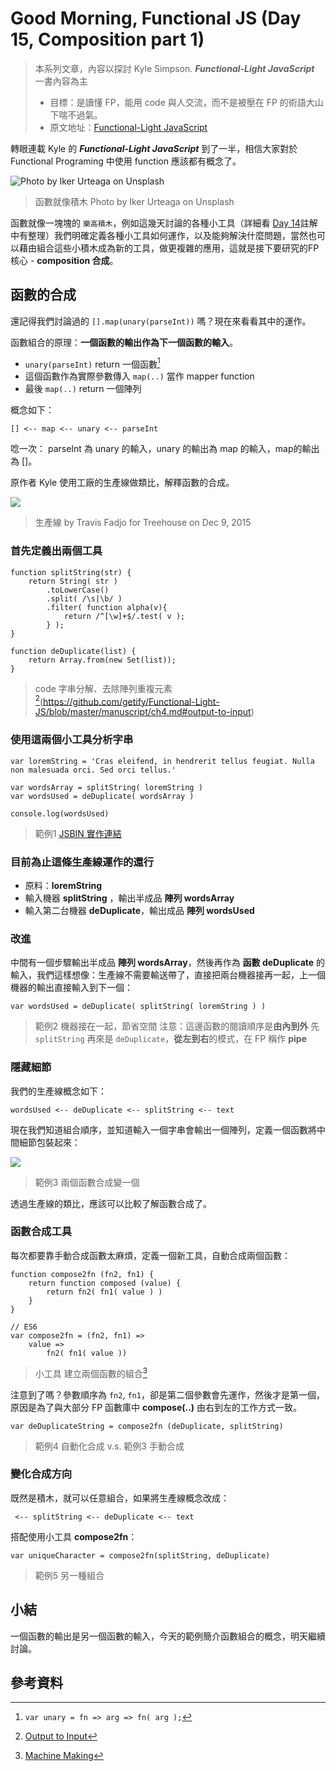 Good Morning, Functional JS (Day 15, Composition part 1)
===
> 本系列文章，內容以探討 Kyle Simpson. ***Functional-Light JavaScript*** 一書內容為主
>* 目標：是讀懂 FP，能用 code 與人交流，而不是被壓在 FP 的術語大山下喘不過氣。
>* 原文地址：[Functional-Light JavaScript](https://github.com/getify/Functional-Light-JS)

轉眼連載 Kyle 的 ***Functional-Light JavaScript*** 到了一半，相信大家對於 Functional Programing 中使用 function 應該都有概念了。

![Photo by Iker Urteaga on Unsplash](https://images.unsplash.com/photo-1493217465235-252dd9c0d632?auto=format&fit=crop&w=400&q=80)
> 函數就像積木 Photo by Iker Urteaga on Unsplash

函數就像一塊塊的 `樂高積木`，例如這幾天討論的各種小工具（詳細看 [Day 14](https://ithelp.ithome.com.tw/articles/10195632)註解中有整理）我們明確定義各種小工具如何運作，以及能夠解決什麼問題，當然也可以藉由組合這些小積木成為新的工具，做更複雜的應用，這就是接下要研究的FP 核心 - **composition 合成**。

## 函數的合成
還記得我們討論過的 `[].map(unary(parseInt))` 嗎？現在來看看其中的運作。

函數組合的原理：**一個函數的輸出作為下一個函數的輸入**。
* `unary(parseInt)` return 一個函數[^1]
* 這個函數作為實際參數傳入 `map(..)` 當作 mapper function
* 最後 `map(..)` return 一個陣列

概念如下：

```
[] <-- map <-- unary <-- parseInt
```
唸一次：
parseInt 為 unary 的輸入，unary 的輸出為 map 的輸入，map的輸出為 []。

原作者 Kyle 使用工廠的生產線做類比，解釋函數的合成。

![](https://cdn.dribbble.com/users/434031/screenshots/2397782/_gif2.gif)
> 生產線 by Travis Fadjo for Treehouse on Dec 9, 2015

### 首先定義出兩個工具
```
function splitString(str) {
    return String( str )
        .toLowerCase()
        .split( /\s|\b/ )
        .filter( function alpha(v){
            return /^[\w]+$/.test( v );
        } );
}

function deDuplicate(list) {
    return Array.from(new Set(list));
}
```
> code 字串分解、去除陣列重複元素[^2](https://github.com/getify/Functional-Light-JS/blob/master/manuscript/ch4.md#output-to-input)

### 使用這兩個小工具分析字串
```
var loremString = 'Cras eleifend, in hendrerit tellus feugiat. Nulla non malesuada orci. Sed orci tellus.'

var wordsArray = splitString( loremString )
var wordsUsed = deDuplicate( wordsArray )

console.log(wordsUsed)
```
> 範例1 [JSBIN 實作連結](https://jsbin.com/hekedurevi/1/edit?js,console)

### 目前為止這條生產線運作的還行

* 原料：**loremString**
* 輸入機器 **splitString** ，輸出半成品 **陣列 wordsArray**
* 輸入第二台機器 **deDuplicate**，輸出成品 **陣列 wordsUsed**

### 改進
中間有一個步驟輸出半成品 **陣列 wordsArray**，然後再作為 **函數 deDuplicate** 的輸入，我們這樣想像：生產線不需要輸送帶了，直接把兩台機器接再一起，上一個機器的輸出直接輸入到下一個：

```
var wordsUsed = deDuplicate( splitString( loremString ) )
```
> 範例2 機器接在一起，節省空間
> 注意：這邊函數的閱讀順序是**由內到外** 先`splitString` 再來是 `deDuplicate`，**從左到右**的模式，在 FP 稱作 **pipe**

### 隱藏細節
我們的生產線概念如下：
```
wordsUsed <-- deDuplicate <-- splitString <-- text
```
現在我們知道組合順序，並知道輸入一個字串會輸出一個陣列，定義一個函數將中間細節包裝起來：

![](https://i.imgur.com/OE8WIiX.png)
> 範例3 兩個函數合成變一個

透過生產線的類比，應該可以比較了解函數合成了。

### 函數合成工具
每次都要靠手動合成函數太麻煩，定義一個新工具，自動合成兩個函數：

```
function compose2fn (fn2, fn1) {
    return function composed (value) {
        return fn2( fn1( value ) )
    }
}

// ES6
var compose2fn = (fn2, fn1) =>
    value =>
        fn2( fn1( value ))
```
> 小工具 建立兩個函數的組合[^3]

注意到了嗎？參數順序為 `fn2`, `fn1`，卻是第二個參數會先運作，然後才是第一個，原因是為了與大部分 FP 函數庫中 **compose(..)** 由右到左的工作方式一致。

```
var deDuplicateString = compose2fn (deDuplicate, splitString)
```
> 範例4 自動化合成 v.s. 範例3 手動合成

### 變化合成方向
既然是積木，就可以任意組合，如果將生產線概念改成：
```
 <-- splitString <-- deDuplicate <-- text
```

搭配使用小工具 **compose2fn**：

```
var uniqueCharacter = compose2fn(splitString, deDuplicate)
```
> 範例5 另一種組合

## 小結
一個函數的輸出是另一個函數的輸入，今天的範例簡介函數組合的概念，明天繼續討論。

## 參考資料
[^1]: `var unary = fn => arg => fn( arg );`

[^2]: [Output to Input](https://github.com/getify/Functional-Light-JS/blob/master/manuscript/ch4.md#output-to-input)

[^3]: [Machine Making](https://github.com/getify/Functional-Light-JS/blob/master/manuscript/ch4.md#machine-making)
